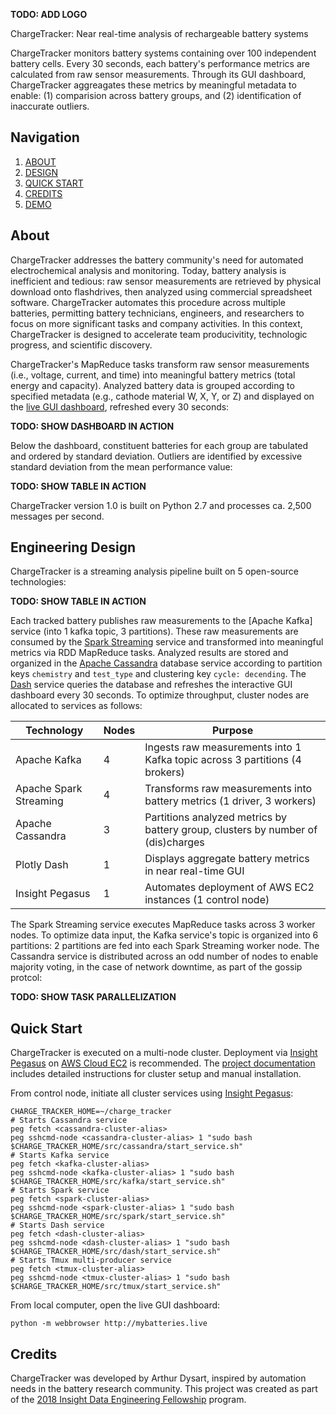 **TODO: ADD LOGO**

ChargeTracker: Near real-time analysis of rechargeable battery systems

ChargeTracker monitors battery systems containing over 100 independent battery cells. Every 30 seconds, each battery's performance metrics are calculated from raw sensor measurements. Through its GUI dashboard, ChargeTracker aggreagates these metrics by meaningful metadata to enable: (1) comparision across battery groups, and (2) identification of inaccurate outliers.

## Navigation
1. [ABOUT](#about)
2. [DESIGN](#engineering-design)
3. [QUICK START](#quick-start)
4. [CREDITS](#credits)
5. [DEMO](http://mybatteries.live)

## About
ChargeTracker addresses the battery community's need for automated electrochemical analysis and monitoring. Today, battery analysis is inefficient and tedious: raw sensor measurements are retrieved by physical download onto flashdrives, then analyzed using commercial spreadsheet software. ChargeTracker automates this procedure across multiple batteries, permitting battery technicians, engineers, and researchers to focus on more significant tasks and company activities. In this context, ChargeTracker is designed to accelerate team producivitity, technologic progress, and scientific discovery.

ChargeTracker's MapReduce tasks transform raw sensor measurements (i.e., voltage, current, and time) into meaningful battery metrics (total energy and capacity). Analyzed battery data is grouped according to specified metadata (e.g., cathode material W, X, Y, or Z) and displayed on the [live GUI dashboard](http://mybatteries.live), refreshed every 30 seconds:

**TODO: SHOW DASHBOARD IN ACTION**

Below the dashboard, constituent batteries for each group are tabulated and ordered by standard deviation. Outliers are identified by excessive standard deviation from the mean performance value:

**TODO: SHOW TABLE IN ACTION**

ChargeTracker version 1.0 is built on Python 2.7 and processes ca. 2,500 messages per second.

## Engineering Design
ChargeTracker is a streaming analysis pipeline built on 5 open-source technologies:

**TODO: SHOW TABLE IN ACTION**

Each tracked battery publishes raw measurements to the [Apache Kafka] service (into 1 kafka topic, 3 partitions). These raw measurements are consumed by the [Spark Streaming](https://spark.apache.org/streaming/) service and transformed into meaningful metrics via RDD MapReduce tasks. Analyzed results are stored and organized in the [Apache Cassandra](http://cassandra.apache.org/) database service according to partition keys `chemistry` and `test_type` and clustering key `cycle: decending`. The [Dash](https://dash.plot.ly/introduction) service queries the database and refreshes the interactive GUI dashboard every 30 seconds. To optimize throughput, cluster nodes are allocated to services as follows:

| Technology             | Nodes | Purpose                                                                          |
|------------------------|-------|----------------------------------------------------------------------------------|
| Apache Kafka           |   4   | Ingests raw measurements into 1 Kafka topic across 3 partitions (4 brokers)      |
| Apache Spark Streaming |   4   | Transforms raw measurements into battery metrics (1 driver, 3 workers)           |
| Apache Cassandra       |   3   | Partitions analyzed metrics by battery group, clusters by number of (dis)charges |
| Plotly Dash            |   1   | Displays aggregate battery metrics in near real-time GUI                         |
| Insight Pegasus        |   1   | Automates deployment of AWS EC2 instances (1 control node)                       |

The Spark Streaming service executes MapReduce tasks across 3 worker nodes. To optimize data input, the Kafka service's topic is organized into 6 partitions: 2 partitions are fed into each Spark Streaming worker node. The Cassandra service is distributed across an odd number of nodes to enable majority voting, in the case of network downtime, as part of the gossip protcol:

**TODO: SHOW TASK PARALLELIZATION**

## Quick Start
ChargeTracker is executed on a multi-node cluster. Deployment via [Insight Pegasus](https://github.com/InsightDataScience/pegasus) on [AWS Cloud EC2](https://aws.amazon.com/ec2/) is recommended. The [project documentation](doc/) includes detailed instructions for cluster setup and manual installation.

From control node, initiate all cluster services using [Insight Pegasus](https://github.com/InsightDataScience/pegasus):
```
CHARGE_TRACKER_HOME=~/charge_tracker
# Starts Cassandra service
peg fetch <cassandra-cluster-alias>
peg sshcmd-node <cassandra-cluster-alias> 1 "sudo bash $CHARGE_TRACKER_HOME/src/cassandra/start_service.sh"
# Starts Kafka service
peg fetch <kafka-cluster-alias>
peg sshcmd-node <kafka-cluster-alias> 1 "sudo bash $CHARGE_TRACKER_HOME/src/kafka/start_service.sh"
# Starts Spark service
peg fetch <spark-cluster-alias>
peg sshcmd-node <spark-cluster-alias> 1 "sudo bash $CHARGE_TRACKER_HOME/src/spark/start_service.sh"
# Starts Dash service
peg fetch <dash-cluster-alias>
peg sshcmd-node <dash-cluster-alias> 1 "sudo bash $CHARGE_TRACKER_HOME/src/dash/start_service.sh"
# Starts Tmux multi-producer service
peg fetch <tmux-cluster-alias>
peg sshcmd-node <tmux-cluster-alias> 1 "sudo bash $CHARGE_TRACKER_HOME/src/tmux/start_service.sh"
```

From local computer, open the live GUI dashboard:
```
python -m webbrowser http://mybatteries.live
```


## Credits
ChargeTracker was developed by Arthur Dysart, inspired by automation needs in the battery research community. This project was created as part of the [2018 Insight Data Engineering Fellowship](https://www.insightdataengineering.com/) program.